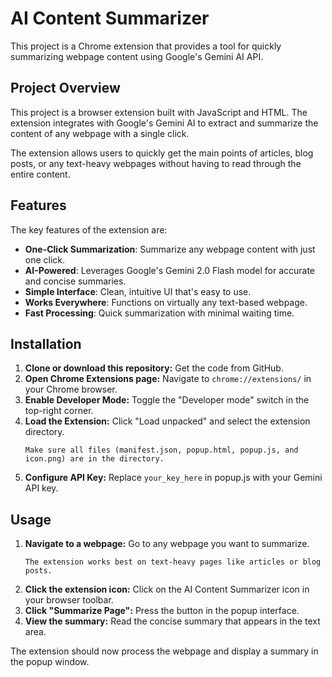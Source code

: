 # AI Content Summarizer

This project is a Chrome extension that provides a tool for quickly summarizing webpage content using Google's Gemini AI API.

## Project Overview

This project is a browser extension built with JavaScript and HTML. The extension integrates with Google's Gemini AI to extract and summarize the content of any webpage with a single click.

The extension allows users to quickly get the main points of articles, blog posts, or any text-heavy webpages without having to read through the entire content.

## Features

The key features of the extension are:
- **One-Click Summarization**: Summarize any webpage content with just one click.
- **AI-Powered**: Leverages Google's Gemini 2.0 Flash model for accurate and concise summaries.
- **Simple Interface**: Clean, intuitive UI that's easy to use.
- **Works Everywhere**: Functions on virtually any text-based webpage.
- **Fast Processing**: Quick summarization with minimal waiting time.

## Installation

1. **Clone or download this repository:** Get the code from GitHub.
2. **Open Chrome Extensions page:** Navigate to `chrome://extensions/` in your Chrome browser.
3. **Enable Developer Mode:** Toggle the "Developer mode" switch in the top-right corner.
4. **Load the Extension:** Click "Load unpacked" and select the extension directory.
    ```
    Make sure all files (manifest.json, popup.html, popup.js, and icon.png) are in the directory.
    ```
5. **Configure API Key:** Replace `your_key_here` in popup.js with your Gemini API key.

## Usage

1. **Navigate to a webpage:** Go to any webpage you want to summarize.
    ```
    The extension works best on text-heavy pages like articles or blog posts.
    ```
2. **Click the extension icon:** Click on the AI Content Summarizer icon in your browser toolbar.
3. **Click "Summarize Page":** Press the button in the popup interface.
4. **View the summary:** Read the concise summary that appears in the text area.

The extension should now process the webpage and display a summary in the popup window.
